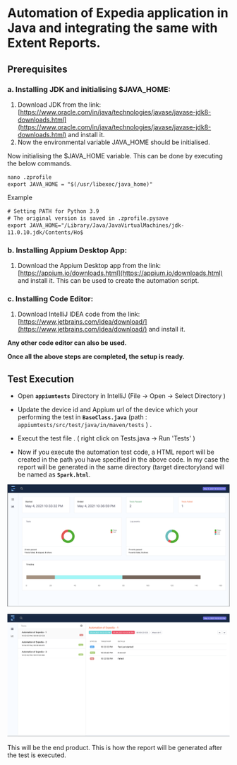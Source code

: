 # Automation of Expedia application in Java and integrating the same with Extent Reports.

##  Prerequisites
### a. Installing JDK and initialising $JAVA_HOME:
1. Download JDK from the link: [https://www.oracle.com/in/java/technologies/javase/javase-jdk8-downloads.html](https://www.oracle.com/in/java/technologies/javase/javase-jdk8-downloads.html) and install it.
2. Now the environmental variable JAVA_HOME should be initialised.

Now initialising the $JAVA_HOME variable. This can be done by executing the below commands.

```
nano .zprofile
export JAVA_HOME = "$(/usr/libexec/java_home)"
```

Example

```
# Setting PATH for Python 3.9
# The original version is saved in .zprofile.pysave
export JAVA_HOME="/Library/Java/JavaVirtualMachines/jdk-
11.0.10.jdk/Contents/Ho$
```

### b. Installing Appium Desktop App:
1. Download the Appium Desktop app from the link: [https://appium.io/downloads.html](https://appium.io/downloads.html) and install it.
This can be used to create the automation script.

### c. Installing Code Editor:

1. Download IntelliJ IDEA code from the link: [https://www.jetbrains.com/idea/download/](https://www.jetbrains.com/idea/download/)
and install it.

**Any other code editor can also be used.**

**Once all the above steps are completed, the setup is ready.**


## Test Execution

- Open **`appiumtests`** Directory in IntelliJ (File -> Open -> Select Directory )  

-  Update the device id and Appium url  of the device which your performing the test  in **`BaseClass.java`** (path : `appiumtests/src/test/java/in/maven/tests` ) .

- Execut the test file . ( right click on Tests.java -> Run 'Tests' )

-  Now if you execute the automation test code, a HTML report will be created in the path you have specified in the above code. In my case the report will be generated in the same directory (target directory)and will be named as **`Spark.html`**.

![Not Loading](./readme_images/report1.png)

![Not Loading](./readme_images/report2.png)

This will be the end product. This is how the report will be generated after the test is executed.
